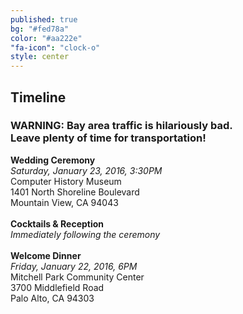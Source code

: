 ```yaml
---
published: true
bg: "#fed78a"
color: "#aa222e"
"fa-icon": "clock-o"
style: center
---
```






















## Timeline

### WARNING: Bay area traffic is hilariously bad. <br> Leave plenty of time for transportation!

**Wedding Ceremony**<br>
*Saturday, January 23, 2016, 3:30PM*<br>
Computer History Museum<br>
1401 North Shoreline Boulevard<br>
Mountain View, CA 94043<br>
<br>
**Cocktails & Reception**<br>
*Immediately following the ceremony*<br>
<br>
**Welcome Dinner**<br>
*Friday, January 22, 2016, 6PM*<br>
Mitchell Park Community Center<br>
3700 Middlefield Road<br>
Palo Alto, CA 94303<br>
